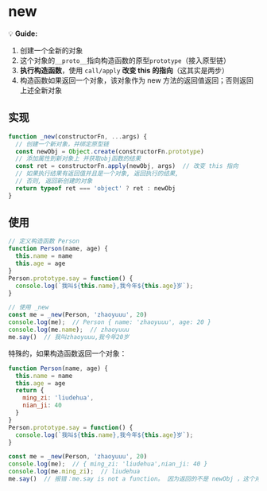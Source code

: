# new

💡 **Guide:**

1. 创建一个全新的对象
2. 这个对象的`__proto__`指向构造函数的原型`prototype`（接入原型链）
3. **执行构造函数**，使用 `call/apply` **改变 this 的指向**（这其实是两步）
4. 构造函数如果返回一个对象，该对象作为 new 方法的返回值返回；否则返回上述全新对象

## 实现

```js
function _new(constructorFn, ...args) {
  // 创建一个新对象，并绑定原型链
  const newObj = Object.create(constructorFn.prototype)
  // 添加属性到新对象上 并获取obj函数的结果
  const ret = constructorFn.apply(newObj, args)  // 改变 this 指向
  // 如果执行结果有返回值并且是一个对象, 返回执行的结果,
  // 否则, 返回新创建的对象
  return typeof ret === 'object' ? ret : newObj
}
```

## 使用

```js
// 定义构造函数 Person
function Person(name, age) {
  this.name = name
  this.age = age
}
Person.prototype.say = function() {
  console.log(`我叫${this.name},我今年${this.age}岁`);
}

// 使用 _new
const me = _new(Person, 'zhaoyuuu', 20)
console.log(me);  // Person { name: 'zhaoyuuu', age: 20 }
console.log(me.name);  // zhaoyuuu
me.say()  // 我叫zhaoyuuu,我今年20岁
```

特殊的，如果构造函数返回一个对象：

```js
function Person(name, age) {
  this.name = name
  this.age = age
  return {
    ming_zi: 'liudehua',
    nian_ji: 40
  }
}
Person.prototype.say = function() {
  console.log(`我叫${this.name},我今年${this.age}岁`);
}

const me = _new(Person, 'zhaoyuuu', 20)
console.log(me);  // { ming_zi: 'liudehua',nian_ji: 40 }
console.log(me.ming_zi);  // liudehua
me.say()  // 报错：me.say is not a function。 因为返回的不是 newObj ，这个对象没有绑定原型链
```
